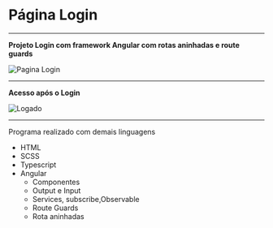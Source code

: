 # Página Login
---
**Projeto Login com framework Angular com rotas aninhadas e route guards**

![Pagina Login](https://github.com/PedroHenrique1s/Projeto-Login/assets/122485446/4819821b-4886-4025-a949-7b7a96e982fd)

---
**Acesso após o Login**

![Logado](https://github.com/PedroHenrique1s/Projeto-Login/assets/122485446/a1d5b99d-51c5-4ad5-b40a-99fbb17d09b5)

---
Programa realizado com demais linguagens 

* HTML
* SCSS
* Typescript
* Angular
   - Componentes
   - Output e Input
   - Services, subscribe,Observable
   - Route Guards
   - Rota aninhadas 
